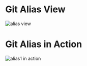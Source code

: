 # Git Alias View
![alias view](https://user-images.githubusercontent.com/53453398/81800956-911d0b00-950b-11ea-8d39-51c8dabaf3c1.PNG)

# Git Alias in Action
![alias1 in action](https://user-images.githubusercontent.com/53453398/81800966-95e1bf00-950b-11ea-9a54-8bb3c8e8cd8e.PNG)
